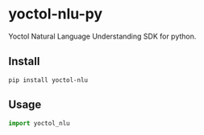 # yoctol-nlu-py
Yoctol Natural Language Understanding SDK for python.

## Install
```
pip install yoctol-nlu
```

## Usage
```python
import yoctol_nlu
```
